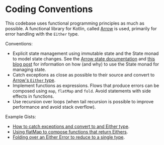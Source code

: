 # Coding Conventions

This codebase uses functional programming principles as much as possible. A
functional library for Kotlin, called [Arrow](https://arrow-kt.io/docs/core/) is
used, primarily for error handling with the `Either` type.

Conventions:

- Explicit state management using immutable state and the State monad to model
  state changes. See the [Arrow state
  documentation](https://arrow-kt.io/docs/arrow/mtl/state/) and [this blog
  post](https://jorgecastillo.dev/state-monad) for information on how (and why)
  to use the State monad for managing state.
- Catch exceptions as close as possible to their source and convert to [Arrow's
  `Either`
  type](https://arrow-kt.io/docs/apidocs/arrow-core-data/arrow.core/-either/).
- Implement functions as expressions. Flows that produce errors can be composed
  using `map`, `flatMap` and `fold`. Avoid statements with side effects in
  functions.
- Use recursion over loops (when tail recursion is possible to improve
  performance and avoid stack overflow).

Example Gists:

- [How to catch exceptions and convert to and Either
  type](https://gist.github.com/airvin/79f1fb2a3821a9e5d227db3ee9561f42).
- [Using flatMap to compose functions that return
  Eithers](https://gist.github.com/airvin/3bfae1f3e622e466ba9072b53684555a).
- [Folding over an Either Error to reduce to a single
  type](https://gist.github.com/airvin/eabc99a9552a0573afd2dd9a13e75948).
